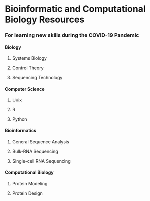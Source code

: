 # Bioinformatic and Computational Biology Resources
### For learning new skills during the COVID-19 Pandemic

#### Biology

1. Systems Biology

2. Control Theory

3. Sequencing Technology

#### Computer Science

1. Unix

2. R

3. Python

#### Bioinformatics

1. General Sequence Analysis

2. Bulk-RNA Sequencing

3. Single-cell RNA Sequencing

#### Computational Biology

1. Protein Modeling

2. Protein Design
